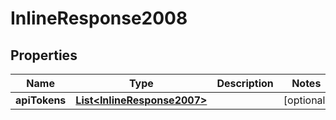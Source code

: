 

# InlineResponse2008


## Properties

Name | Type | Description | Notes
------------ | ------------- | ------------- | -------------
**apiTokens** | [**List&lt;InlineResponse2007&gt;**](InlineResponse2007.md) |  |  [optional]



